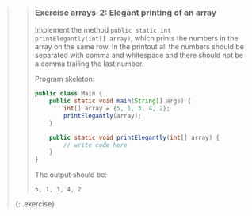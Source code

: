 >> ### Exercise arrays-2: Elegant printing of an array
>>
>> Implement the method `public static int printElegantly(int[] array)`, which prints the numbers in the array on the same row. In the printout all the numbers should be separated with comma and whitespace and there should not be a comma trailing the last number.
>>
>> Program skeleton:
>>
>> ```java
>> public class Main {
>>     public static void main(String[] args) {
>>         int[] array = {5, 1, 3, 4, 2};
>>         printElegantly(array);
>>     }
>>
>>     public static void printElegantly(int[] array) {
>>         // write code here
>>     }
>> }
>> ```
>>
>> The output should be:
>>
>>```output
>> 5, 1, 3, 4, 2
>>```
>>
>{: .exercise}